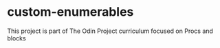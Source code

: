 # custom-enumerables

This project is part of The Odin Project curriculum focused on Procs and blocks